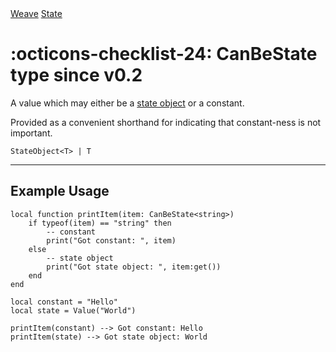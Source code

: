 <nav class="weavedoc-api-breadcrumbs">
	<a href="../..">Weave</a>
	<a href="..">State</a>
</nav>

<h1 class="weavedoc-api-header" markdown>
	<span class="weavedoc-api-icon" markdown>:octicons-checklist-24:</span>
	<span class="weavedoc-api-name">CanBeState</span>
	<span class="weavedoc-api-pills">
		<span class="weavedoc-api-pill-type">type</span>
		<span class="weavedoc-api-pill-since">since v0.2</span>
	</span>
</h1>

A value which may either be a [state object](../stateobject) or a constant.

Provided as a convenient shorthand for indicating that constant-ness is not
important.

```luau
StateObject<T> | T
```

---

## Example Usage

```luau
local function printItem(item: CanBeState<string>)
    if typeof(item) == "string" then
        -- constant
        print("Got constant: ", item)
    else
        -- state object
        print("Got state object: ", item:get())
    end
end

local constant = "Hello"
local state = Value("World")

printItem(constant) --> Got constant: Hello
printItem(state) --> Got state object: World
```
